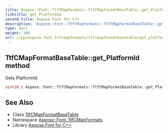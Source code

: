 ```yaml
---
title: Aspose::Font::TtfCMapFormats::TtfCMapFormatBaseTable::get_PlatformId method
linktitle: get_PlatformId
second_title: Aspose.Font for C++
description: 'Aspose::Font::TtfCMapFormats::TtfCMapFormatBaseTable::get_PlatformId method. Gets PlatformId in C++.'
type: docs
weight: 100
url: /cpp/aspose.font.ttfcmapformats/ttfcmapformatbasetable/get_platformid/
---
```

## TtfCMapFormatBaseTable::get_PlatformId method


Gets PlatformId.

```cpp
uint16_t Aspose::Font::TtfCMapFormats::TtfCMapFormatBaseTable::get_PlatformId() const
```

## See Also

* Class [TtfCMapFormatBaseTable](../)
* Namespace [Aspose::Font::TtfCMapFormats](../../)
* Library [Aspose.Font for C++](../../../)
